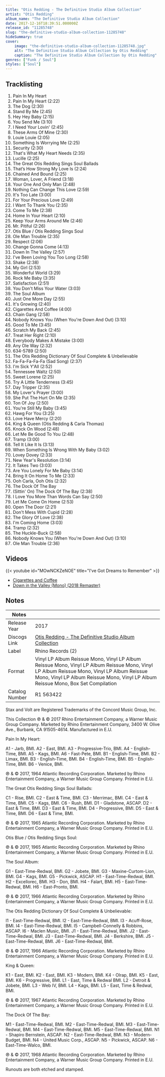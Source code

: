```yaml
---
title: "Otis Redding - The Definitive Studio Album Collection"
artist: "Otis Redding"
album_name: "The Definitive Studio Album Collection"
date: 2017-12-16T18:39:51.000000Z
release_id: "11285748"
slug: "the-definitive-studio-album-collection-11285748"
hideSummary: true
cover:
    image: "the-definitive-studio-album-collection-11285748.jpg"
    alt: "The Definitive Studio Album Collection by Otis Redding"
    caption: "The Definitive Studio Album Collection by Otis Redding"
genres: ["Funk / Soul"]
styles: ["Soul"]
---
```


## Tracklisting
1. Pain In My Heart
2. Pain In My Heart (2:22)
3. The Dog (2:30)
4. Stand By Me (2:45)
5. Hey Hey Baby (2:15)
6. You Send Me (3:10)
7. I Need Your Lovin' (2:45)
8. These Arms Of Mine (2:30)
9. Louie Louie (2:05)
10. Something Is Worrying Me (2:25)
11. Security (2:30)
12. That's What My Heart Needs (2:35)
13. Lucille (2:25)
14. The Great Otis Redding Sings Soul Ballads
15. That’s How Strong My Love Is (2:24)
16. Chained And Bound (2:25)
17. Woman, Lover, A Friend (3:18)
18. Your One And Only Man (2:48)
19. Nothing Can Change This Love (2:59)
20. It's Too Late (3:00)
21. For Your Precious Love (2:49)
22. I Want To Thank You (2:35)
23. Come To Me (2:38)
24. Home In Your Heart (2:10)
25. Keep Your Arms Around Me (2:46)
26. Mr. Pitiful (2:26)
27. Otis Blue / Otis Redding Sings Soul
28. Ole Man Trouble (2:35)
29. Respect (2:06)
30. Change Gonna Come (4:13)
31. Down In The Valley (2:57)
32. I've Been Loving You Too Long (2:58)
33. Shake (2:38)
34. My Girl (2:53)
35. Wonderful World (3:29)
36. Rock Me Baby (3:35)
37. Satisfaction (2:51)
38. You Don't Miss Your Water (3:03)
39. The Soul Album
40. Just One More Day (2:55)
41. It's Growing (2:40)
42. Cigarettes And Coffee (4:00)
43. Chain Gang (2:58)
44. Nobody Knows You (When You're Down And Out) (3:10)
45. Good To Me (3:45)
46. Scratch My Back (2:45)
47. Treat Her Right (2:10)
48. Everybody Makes A Mistake (3:00)
49. Any Ole Way (2:32)
50. 634-5789 (2:50)
51. The Otis Redding Dictionary Of Soul Complete & Unbelievable
52. Fa-Fa-Fa-Fa-Fa (Sad Song) (2:37)
53. I'm Sick Y'All (2:52)
54. Tennessee Waltz  (2:50)
55. Sweet Lorene (2:25)
56. Try A Little Tenderness (3:45)
57. Day Tripper (2:35)
58. My Lover's Prayer (3:00)
59. She Put The Hurt On Me (2:35)
60. Ton Of Joy (2:50)
61. You're Still My Baby (3:45)
62. Hawg For You (3:25)
63. Love Have Mercy (2:20)
64. King & Queen (Otis Redding & Carla Thomas)
65. Knock On Wood (2:48)
66. Let Me Be Good To You (2:48)
67. Tramp (3:00)
68. Tell It Like It Is (3:13)
69. When Something Is Wrong With My Baby (3:02)
70. Lovey Dovey (2:33)
71. New Year's Resolution (3:14)
72. It Takes Two (3:03)
73. Are You Lonely For Me Baby (3:14)
74. Bring It On Home To Me (2:33)
75. Ooh Carla, Ooh Otis (2:32)
76. The Dock Of The Bay
77. (Sittin' On) The Dock Of The Bay (2:38)
78. I Love You More Than Words Can Say (2:50)
79. Let Me Come On Home (2:53)
80. Open The Door (2:21)
81. Don't Mess With Cupid (2:28)
82. The Glory Of Love (2:38)
83. I'm Coming Home (3:03)
84. Tramp (2:32)
85. The Huckle-Buck (2:58)
86. Nobody Knows You (When You're Down And Out) (3:10)
87. Ole Man Trouble (2:36)




## Videos
{{< youtube id="MOwNCKZeNOE" title="I've Got Dreams to Remember" >}}
- [Cigarettes and Coffee](https://www.youtube.com/watch?v=cm3YM_9iW_s)
- [Down in the Valley (Mono) (2018 Remaster)](https://www.youtube.com/watch?v=GuxR4JZ0l7A)

## Notes
| Notes          |             |
| ---------------| ----------- |
| Release Year   | 2017 |
| Discogs Link   | [Otis Redding - The Definitive Studio Album Collection](https://www.discogs.com/release/11285748-Otis-Redding-The-Definitive-Studio-Album-Collection) |
| Label          | Rhino Records (2) |
| Format         | Vinyl LP Album Reissue Mono, Vinyl LP Album Reissue Mono, Vinyl LP Album Reissue Mono, Vinyl LP Album Reissue Mono, Vinyl LP Album Reissue Mono, Vinyl LP Album Reissue Mono, Vinyl LP Album Reissue Mono, Box Set Compilation |
| Catalog Number | R1 563422 |

Stax and Volt are Registered Trademarks of the Concord Music Group, Inc.

This Collection ℗ & © 2017 Rhino Entertainment Company, a Warner Music Group Company.
Marketed by Rhino Entertainment Company, 3400 W. Olive Ave., Burbank, CA 91505-4614.
Manufactured in E.U.

Pain In My Heart:

A1 - Jarb, BMI.
A2 - East, BMI.
A3 - Progressive-Trio, BMI.
A4 - English-Time, BMI.
A5 - Kags, BMI.
A6 - Fast-Pete, BMI.
B1 - English-Time, BMI.
B2 - Limax, BMI.
B3 - English-Time, BMI.
B4 - English-Time, BMI.
B5 - English-Time, BMI.
B6 - Venice, BMI.

℗ & © 2017, 1964 Atlantic Recording Corporation.
Marketed by Rhino Entertainment Company, a Warner Music Group Company.
Printed in E.U.

The Great Otis Redding Sings Soul Ballads:

C1 - Rise, BMI.
C2 - East & Time, BMI.
C3 - Merrimac, BMI.
C4 - East & Time, BMI.
C5 - Kags, BMI.
C6 - Rush, BMI.
D1 - Gladstone, ASCAP.
D2 - East & Time, BMI.
D3 - East & Time, BMI.
D4 - Progressive, BMI.
D5 - East & Time, BMI.
D6 - East & Time, BMI.

℗ & © 2017, 1965 Atlantic Recording Corporation.
Marketed by Rhino Entertainment Company, a Warner Music Group Company.
Printed in E.U.

Otis Blue / Otis Redding Sings Soul:

℗ & © 2017, 1965 Atlantic Recording Corporation.
Marketed by Rhino Entertainment Company, a Warner Music Group Company.
Printed in E.U.

The Soul Album:

G1 - East-Time-Redwal, BMI.
G2 - Jobete, BMI.
G3 - Maxine-Curtom-Lion, BMI.
G4 - Kags, BMI.
G5 - Pickwick, ASCAP.
H1 - East-Time-Redwal, BMI.
H2 - Excellorec, BMI.
H3 - Don, BMI.
H4 - Falart, BMI.
H5 - East-Time-Redwal, BMI.
H6 - East-Pronto, BMI.

℗ & © 2017, 1966 Atlantic Recording Corporation.
Marketed by Rhino Entertainment Company, a Warner Music Group Company.
Printed in E.U.

The Otis Redding Dictionary Of Soul Complete & Unbelievable:

I1 - East-Time-Redwal, BMI.
I2 - East-Time-Redwal, BMI.
I3 - Acuff-Rose, BMI.
I4 - East-Time-Redwal, BMI.
I5 - Campbell-Connelly & Robbins, ASCAP.
I6 - Maclen Music, BMI.
J1 - East-Time-Redwal, BMI.
J2 - East-Time-Redwal, BMI.
J3 - East-Time-Redwal, BMI.
J4 - Berkshire, BMI.
J5 - East-Time-Redwal, BMI.
J6 - East-Time-Redwal, BMI.

℗ & © 2017, 1966 Atlantic Recording Corporation.
Marketed by Rhino Entertainment Company, a Warner Music Group Company.
Printed in E.U.

King & Queen:

K1 - East, BMI.
K2 - East, BMI.
K3 - Modern, BMI.
K4 - Olrap, BMI.
K5 - East, BMI.
K6 - Progressive, BMI.
L1 - East, Time & Redwal BMI.
L2 - Detroit & Jobete, BMI.
L3 - Web IV, BMI.
L4 - Kags, BMI.
L5 - East, Time & Redwal, BMI.

℗ & © 2017, 1967 Atlantic Recording Corporation.
Marketed by Rhino Entertainment Company, a Warner Music Group Company.
Printed in E.U.

The Dock Of The Bay:

M1 - East-Time-Redwal, BMI.
M2 - East-Time-Redwal, BMI.
M3 - East-Time-Redwal, BMI.
M4 - East-Time-Redwal, BMI.
M5 - East-Time-Redwal, BMI.
N1 - Shapiro Bernstein, ASCAP.
N2 - East-Time-Redwal, BMI.
N3 - Modern-Budget, BMI.
N4 - United Music Corp., ASCAP.
N5 - Pickwick, ASCAP.
N6 - East-Time-Walco, BMI.

℗ & © 2017, 1968 Atlantic Recording Corporation.
Marketed by Rhino Entertainment Company, a Warner Music Group Company.
Printed in E.U.

Runouts are both etched and stamped.
